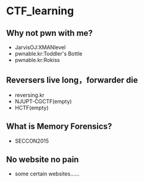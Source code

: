 # CTF_learning
## Why not pwn with me?
- JarvisOJ:XMANlevel
- pwnable.kr:Toddler's Bottle
- pwnable.kr:Rokiss
## Reversers live long，forwarder die
- reversing.kr
- NJUPT-CGCTF(empty)
- HCTF(empty)
## What is Memory Forensics?
- SECCON2015
## No website no pain
- some certain websites……
